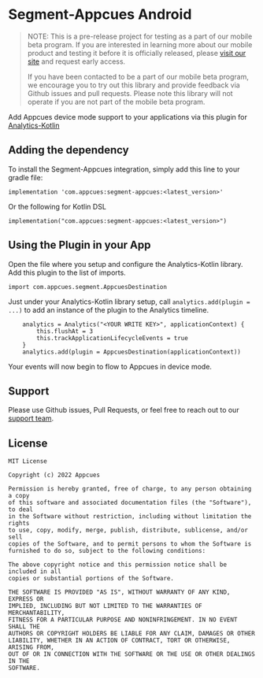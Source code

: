 # Segment-Appcues Android

>NOTE: This is a pre-release project for testing as a part of our mobile beta program. If you are interested in learning more about our mobile product and testing it before it is officially released, please [visit our site](https://www.appcues.com/mobile) and request early access.  
>
>If you have been contacted to be a part of our mobile beta program, we encourage you to try out this library and  provide feedback via Github issues and pull requests.  Please note this library will not operate if you are not part of the mobile beta program.

Add Appcues device mode support to your applications via this plugin for [Analytics-Kotlin](https://github.com/segmentio/analytics-kotlin)


## Adding the dependency

To install the Segment-Appcues integration, simply add this line to your gradle file:

```
implementation 'com.appcues:segment-appcues:<latest_version>'
```

Or the following for Kotlin DSL

```
implementation("com.appcues:segment-appcues:<latest_version>")
```



## Using the Plugin in your App

Open the file where you setup and configure the Analytics-Kotlin library.  Add this plugin to the list of imports.

```
import com.appcues.segment.AppcuesDestination
```

Just under your Analytics-Kotlin library setup, call `analytics.add(plugin = ...)` to add an instance of the plugin to the Analytics timeline.

```
    analytics = Analytics("<YOUR WRITE KEY>", applicationContext) {
        this.flushAt = 3
        this.trackApplicationLifecycleEvents = true
    }
    analytics.add(plugin = AppcuesDestination(applicationContext))
```

Your events will now begin to flow to Appcues in device mode.


## Support

Please use Github issues, Pull Requests, or feel free to reach out to our [support team](mailto:support@appcues.com).


## License
```
MIT License

Copyright (c) 2022 Appcues

Permission is hereby granted, free of charge, to any person obtaining a copy
of this software and associated documentation files (the "Software"), to deal
in the Software without restriction, including without limitation the rights
to use, copy, modify, merge, publish, distribute, sublicense, and/or sell
copies of the Software, and to permit persons to whom the Software is
furnished to do so, subject to the following conditions:

The above copyright notice and this permission notice shall be included in all
copies or substantial portions of the Software.

THE SOFTWARE IS PROVIDED "AS IS", WITHOUT WARRANTY OF ANY KIND, EXPRESS OR
IMPLIED, INCLUDING BUT NOT LIMITED TO THE WARRANTIES OF MERCHANTABILITY,
FITNESS FOR A PARTICULAR PURPOSE AND NONINFRINGEMENT. IN NO EVENT SHALL THE
AUTHORS OR COPYRIGHT HOLDERS BE LIABLE FOR ANY CLAIM, DAMAGES OR OTHER
LIABILITY, WHETHER IN AN ACTION OF CONTRACT, TORT OR OTHERWISE, ARISING FROM,
OUT OF OR IN CONNECTION WITH THE SOFTWARE OR THE USE OR OTHER DEALINGS IN THE
SOFTWARE.
```